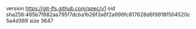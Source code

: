 version https://git-lfs.github.com/spec/v1
oid sha256:465b7f882aa795f7dcba1b26f3a6f2a996fc817628d6f9918f504520c5a4d369
size 3647
